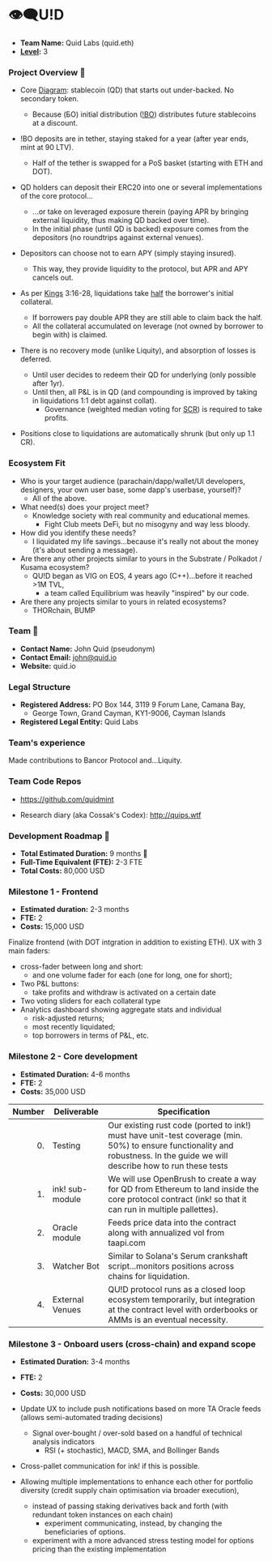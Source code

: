 # 👁‍🗨U!D

- **Team Name:** Quid Labs (quid.eth)
- **[Level](https://github.com/w3f/Grants-Program/tree/master#level_slider-levels):** 3

### Project Overview :page_facing_up:

- Core [Diagram](https://imgur.com/a/pH2WKgm): stablecoin (QD) that starts out under-backed. No secondary token.

  - Because (БО) initial distribution ([!BO](https://github.com/QuidMint/iBO)) distributes future stablecoins at a discount.

- !BO deposits are in tether, staying staked for a year (after year ends, mint at 90 LTV).
  - Half of the tether is swapped for a PoS basket (starting with ETH and DOT).

- QD holders can deposit their ERC20 into one or several implementations of the core protocol...
  - ...or take on leveraged exposure therein (paying APR by bringing external liquidity, thus making QD backed over time).
  - In the initial phase (until QD is backed) exposure comes from the depositors (no roundtrips against external venues). 

- Depositors can choose not to earn APY (simply staying insured).
  - This way, they provide liquidity to the protocol, but APR and APY cancels out. 

- As per [Kings](https://www.youtube.com/clip/UgkxdnVd64u0q6nPNlaVrG36GLug-5MHKyCc) 3:16-28, liquidations take [half](https://twitter.com/QuidMint/status/1735926977683406950) the borrower's initial collateral.
  - If borrowers pay double APR they are still able to claim back the half.
  - All the collateral accumulated on leverage (not owned by borrower to begin with) is claimed. 
- There is no recovery mode (unlike Liquity), and absorption of losses is deferred.
  - Until user decides to redeem their QD for underlying (only possible after 1yr).
  - Until then, all P&L is in QD (and compounding is improved by taking in liquidations 1:1 debt against collat).
    - Governance (weighted median voting for [SCR](https://www.risk.net/definition/solvency-capital-requirement-scr#:~:text=The%20solvency%20capital%20requirement%20is,the%20course%20of%20a%20year.)) is required to take profits.
- Positions close to liquidations are automatically shrunk (but only up 1.1 CR).

### Ecosystem Fit

- Who is your target audience (parachain/dapp/wallet/UI developers, designers, your own user base, some dapp's userbase, yourself)?
  - All of the above.
- What need(s) does your project meet?
  - Knowledge society with real community and educational memes.
    - Fight Club meets DeFi, but no misogyny and way less bloody.
- How did you identify these needs?
  - I liquidated my life savings...because it's really not about the money (it's about sending a message).
- Are there any other projects similar to yours in the Substrate / Polkadot / Kusama ecosystem?  
  - QU!D began as VIG on EOS, 4 years ago (C++)...before it reached >1M TVL,
    - a team called Equilibrium was heavily "inspired" by our code.
- Are there any projects similar to yours in related ecosystems?
  - THORchain, BUMP 

### Team :busts_in_silhouette:

- **Contact Name:** John Quid (pseudonym)
- **Contact Email:** john@quid.io
- **Website:** quid.io

### Legal Structure

- **Registered Address:**  PO Box 144, 3119 9 Forum Lane, Camana Bay,
  - George Town, Grand Cayman, KY1-9006, Cayman Islands
- **Registered Legal Entity:** Quid Labs

### Team's experience

Made contributions to Bancor Protocol and...Liquity.

### Team Code Repos

- https://github.com/quidmint

- Research diary (aka Cossak's Codex): http://quips.wtf

### Development Roadmap :nut_and_bolt:

- **Total Estimated Duration:** 9 months 🐣
- **Full-Time Equivalent (FTE):**  2-3 FTE
- **Total Costs:** 80,000 USD

### Milestone 1 - Frontend

- **Estimated duration:** 2-3 months
- **FTE:**  2
- **Costs:** 15,000 USD

Finalize frontend (with DOT intgration in addition to existing ETH). UX with 3 main faders:  
- cross-fader between long and short: 
  - and one volume fader for each (one for long, one for short); 
- Two P&L buttons:  
  - take profits and withdraw is activated on a certain date
- Two voting sliders for each collateral type
- Analytics dashboard showing  aggregate stats and individual
  - risk-adjusted returns;
  - most recently liquidated;
  - top borrowers in terms of P&L, etc.

### Milestone 2 - Core development

- **Estimated Duration:** 4-6 months
- **FTE:**  2
- **Costs:** 35,000 USD

| Number | Deliverable | Specification |
| -----: | ----------- | ------------- |
| 0. | Testing | Our existing rust code (ported to ink!) must have unit-test coverage (min. 50%) to ensure functionality and robustness. In the guide we will describe how to run these tests |
| 1. | ink! sub-module | We will use OpenBrush to create a way for QD from Ethereum to land inside the core protocol contract (ink! so that it can run in multiple pallettes).
| 2. | Oracle module | Feeds price data into the contract along with annualized vol from taapi.com |
| 3. | Watcher Bot | Similar to Solana's Serum crankshaft script...monitors positions across chains for liquidation. |
| 4. | External Venues | QU!D protocol runs as a closed loop ecosystem temporarily, but integration at the contract level with orderbooks or AMMs is an eventual necessity. |

### Milestone 3 - Onboard users (cross-chain) and expand scope

- **Estimated Duration:** 3-4 months
- **FTE:**  2
- **Costs:** 30,000 USD

- Update UX to include push notifications based on more TA Oracle feeds (allows semi-automated trading decisions)
  - Signal over-bought / over-sold based on a handful of technical analysis indicators
    - RSI (+ stochastic), MACD, SMA, and Bollinger Bands
- Cross-pallet communication for ink! if this is possible.
- Allowing multiple implementations to enhance each other for portfolio diversity (credit supply chain optimisation via broader execution),
  - instead of passing staking derivatives back and forth (with redundant token instances on each chain)
    - experiment communicating, instead, by changing the beneficiaries of options.
  - experiment with a more advanced stress testing model for options pricing than the existing implementation

